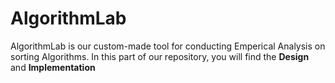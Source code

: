 # AlgorithmLab
AlgorithmLab is our custom-made tool for conducting Emperical Analysis on sorting Algorithms.
In this part of our repository, you will find the **Design** and **Implementation**
